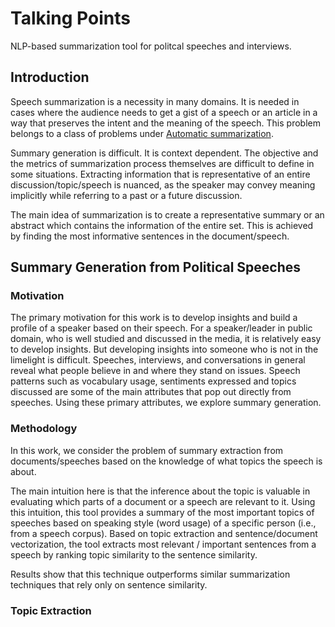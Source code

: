 
# Talking Points

NLP-based summarization tool for politcal speeches and interviews.

## Introduction

Speech summarization is a necessity in many domains. It is needed in
cases where the audience needs to get a gist of a speech or an article
in a way that preserves the intent and the meaning of the speech. This
problem belongs to a class of problems under [Automatic
summarization](https://en.wikipedia.org/wiki/Automatic_summarization).


Summary generation is difficult. It is context dependent.  The objective
and the metrics of summarization process themselves are difficult to
define in some situations. Extracting information that is representative
of an entire discussion/topic/speech is nuanced, as the speaker may
convey meaning implicitly while referring to a past or a future
discussion.

The main idea of summarization is to create a representative summary or
an abstract which contains the information of the entire set. This is
achieved by finding the most informative sentences in the
document/speech.


## Summary Generation from Political Speeches

### Motivation

The primary motivation for this work is to develop insights and build a
profile of a speaker based on their speech. For a speaker/leader in
public domain, who is well studied and discussed in the media, it is
relatively easy to develop insights. But developing insights into
someone who is not in the limelight is difficult. Speeches, interviews,
and conversations in general reveal what people believe in and where
they stand on issues. Speech patterns such as vocabulary usage,
sentiments expressed and topics discussed are some of the main
attributes that pop out directly from speeches. Using these primary
attributes, we explore summary generation.

### Methodology

In this work, we consider the problem of summary extraction from
documents/speeches based on the knowledge of what topics the speech is
about.

The main intuition here is that the inference about the topic is
valuable in evaluating which parts of a document or a speech are
relevant to it.  Using this intuition, this tool provides a summary of
the most important topics of speeches based on speaking style (word
usage) of a specific person (i.e., from a speech corpus). Based on topic
extraction and sentence/document vectorization, the tool extracts most
relevant / important sentences from a speech by ranking topic similarity
to the sentence similarity.

Results show that this technique outperforms similar summarization
techniques that rely only on sentence similarity.

### Topic Extraction


